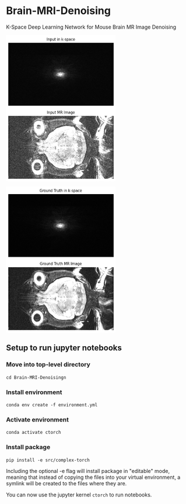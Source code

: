 # Brain-MRI-Denoising

K-Space Deep Learning Network for Mouse Brain MR Image Denoising

<p float="center">
  <img src="/notebooks/images/input_kspace.png" width="300" height="200" align="center" />
  <img src="/notebooks/images/input_mri.png" width="300" height="200" align="center" />
</p>

<p float="center">
  <img src="/notebooks/images/target_kspace.png" width="300" height="200" align="center" />
  <img src="/notebooks/images/target_mri.png" width="300" height="200" align="center"/>
</p>

## Setup to run jupyter notebooks

### Move into top-level directory
```
cd Brain-MRI-Denoisingn
```

### Install environment
```
conda env create -f environment.yml
```

### Activate environment
```
conda activate ctorch
```

### Install package
```
pip install -e src/complex-torch
```
Including the optional -e flag will install package in "editable" mode, meaning that instead of copying the files into your virtual environment, a symlink will be created to the files where they are.

You can now use the jupyter kernel `ctorch` to run notebooks.
